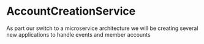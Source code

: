 # AccountCreationService
As part our switch to a microservice architecture we will be creating several new applications to handle events and member accounts
